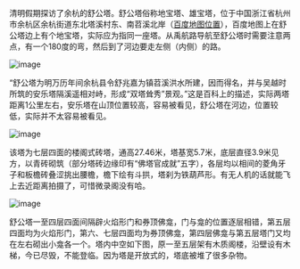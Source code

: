 清明假期探访了余杭的舒公塔。舒公塔俗称地宝塔、雄宝塔，位于中国浙江省杭州市余杭区余杭街道东北塔溪村东、南苕溪北岸（[百度地图位置](https://j.map.baidu.com/22/0toJ)），百度地图上在舒公塔边上有个地宝塔，实际应为指同一座塔。从禹航路导航至舒公塔时需要注意两点，有一个180度的弯，然后到了河边要走左侧（内侧）的路。

 
![image](https://github.com/jdzj/ji/assets/2352309/21c411b1-7c68-4de2-9403-b74d1d66fa4c)


“舒公塔为明万历年间余杭县令舒兆嘉为镇苕溪洪水所建，因而得名，并与吴越时所筑的安乐塔隔溪遥相对峙，形成“双塔耸秀”景观。”这是百科上的描述，实际两塔距离1公里左右，安乐塔在山顶位置较高，容易被看见，舒公塔在河边，位置较低，实际并不太容易被看见。

![image](https://github.com/jdzj/ji/assets/2352309/0b6e6ecc-9aa4-4cd3-ae52-29ced1287631)


该塔为七层四面的楼阁式砖塔，通高27.46米，塔基宽5.7米，底层直径3.9米见方，以青砖砌筑（部分塔砖边缘印有“佛塔官成就”五字），各层均以相间的菱角牙子和板檐砖叠涩挑出腰檐，檐下绘有斗拱，塔刹为铁葫芦形。有无人机的话就能飞上去近距离拍摄了，可惜微录阁没有哈。

![image](https://github.com/jdzj/ji/assets/2352309/13105894-62f6-4bc9-a77b-b7123d3d15b7)


舒公塔一至四层四面间隔辟火焰形门和券顶佛龛，门与龛的位置逐层相错，第五层四面均为火焰形门，第六、七层四面均为券顶佛龛，第四层佛龛与第五层塔门又均在左右砌出小龛各一个。塔内中空如下图，原一至五层架有木质阁楼，沿壁设有木梯，今已尽毁，不能登临。因为塔是开放式的，塔底被堆了很多杂物。
<!-- ##{"timestamp":1618717026}## -->